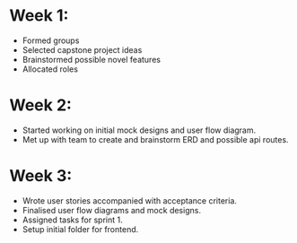 # Week 1:
- Formed groups
- Selected capstone project ideas
- Brainstormed possible novel features
- Allocated roles

# Week 2:
- Started working on initial mock designs and user flow diagram.
- Met up with team to create and brainstorm ERD and possible api routes.

# Week 3:
- Wrote user stories accompanied with acceptance criteria.
- Finalised user flow diagrams and mock designs.
- Assigned tasks for sprint 1.
- Setup initial folder for frontend.
